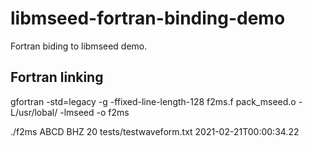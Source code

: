 # libmseed-fortran-binding-demo
Fortran biding to libmseed demo.

## Fortran linking
 gfortran -std=legacy -g -ffixed-line-length-128 f2ms.f pack_mseed.o -L/usr/lobal/ -lmseed -o f2ms

./f2ms ABCD BHZ 20 tests/testwaveform.txt 2021-02-21T00:00:34.22
